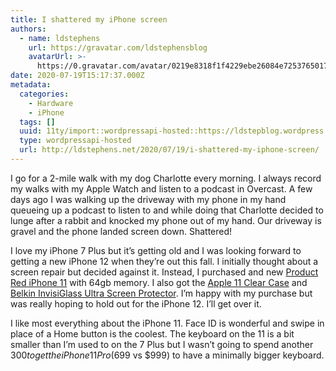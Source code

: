 ```yaml
---
title: I shattered my iPhone screen
authors:
  - name: ldstephens
    url: https://gravatar.com/ldstephensblog
    avatarUrl: >-
      https://0.gravatar.com/avatar/0219e8318f1f4229ebe26084e7253765017f43ca0c631be37dc6d0b8ad6e40a4?s=96&d=identicon&r=G
date: 2020-07-19T15:17:37.000Z
metadata:
  categories:
    - Hardware
    - iPhone
  tags: []
  uuid: 11ty/import::wordpressapi-hosted::https://ldstepblog.wordpress.com/?p=2264
  type: wordpressapi-hosted
  url: http://ldstephens.net/2020/07/19/i-shattered-my-iphone-screen/
---
```

I go for a 2-mile walk with my dog Charlotte every morning. I always record my walks with my Apple Watch and listen to a podcast in Overcast. A few days ago I was walking up the driveway with my phone in my hand queueing up a podcast to listen to and while doing that Charlotte decided to lunge after a rabbit and knocked my phone out of my hand. Our driveway is gravel and the phone landed screen down. Shattered!

I love my iPhone 7 Plus but it’s getting old and I was looking forward to getting a new iPhone 12 when they’re out this fall. I initially thought about a screen repair but decided against it. Instead, I purchased and new [Product Red iPhone 11](https://www.apple.com/iphone-11/) with 64gb memory. I also got the [Apple 11 Clear Case](https://www.apple.com/shop/product/MWVG2/iphone-11-clear-case?fnode=40d94a87d97553b0185b7c8e7fd4fdd44cffc2fdd3fe3233942402b22f9611c80d0fafa99f19c4fe6ebedaf0f9b1cd0cd79f7a9b0c19756f48d2859c570b1013904e530f3175b7447c3780fc9d3238efdcff604d78a12e96fbc5a21c06ea2928) and [Belkin InvisiGlass Ultra Screen Protector](https://www.apple.com/shop/product/HNKY2ZM/A/belkin-invisiglass-ultra-screen-protection-for-iphone-11-pro-xs-x?fnode=16957b845e7becf1864009546c93bda535d18458c3ae82a5d814375566c4fe1facbf73d3d63b5c1af81181a922fa48ff1f6f7bc974fb660f4ed023c46640e9d1722439b3af54e6173d09832e2cf26f64b71a6b733d95a62cc43ee022781c70bfc814083ec77cd00b119d44ced0ef9b96&fs=f%3Dscreenprotect%26fh%3D458b%252B463b). I’m happy with my purchase but was really hoping to hold out for the iPhone 12. I’ll get over it.

I like most everything about the iPhone 11. Face ID is wonderful and swipe in place of a Home button is the coolest. The keyboard on the 11 is a bit smaller than I’m used to on the 7 Plus but I wasn’t going to spend another $300 to get the iPhone 11 Pro ($699 vs $999) to have a minimally bigger keyboard.